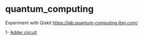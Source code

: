 # quantum_computing
Experiment with Qiskit https://lab.quantum-computing.ibm.com/

1- [Adder circuit](./AdderCircuit.ipynb)

